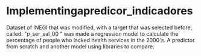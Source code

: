 # Implementingapredicor_indicadores
Dataset of INEGI that was modified, with a target that was selected before, called: "p_ser_sal_00 " was made a regression model to calculate the percentage of people who lacked health services in the 2000´s. A predictor from scratch and another model using libraries to compare.
